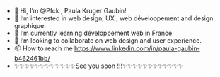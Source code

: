 - 👋 Hi, I’m @Pfck , Paula Kruger Gaubin!
- 👀 I’m interested in web design, UX , web développement and design graphique.
- 🌱 I’m currently learning développement web in France
- 💞️ I’m looking to collaborate on web design and user experience.
- 📫 How to reach me https://www.linkedin.com/in/paula-gaubin-b462461bb/
- ✨✨✨✨✨✨✨✨✨✨✨✨See you soon !!!✨✨✨✨✨✨✨✨✨✨✨✨
<!---
Pfck/Pfck is a ✨ special ✨ repository because its `README.md` (this file) appears on your GitHub profile.
You can click the Preview link to take a look at your changes.
--->
